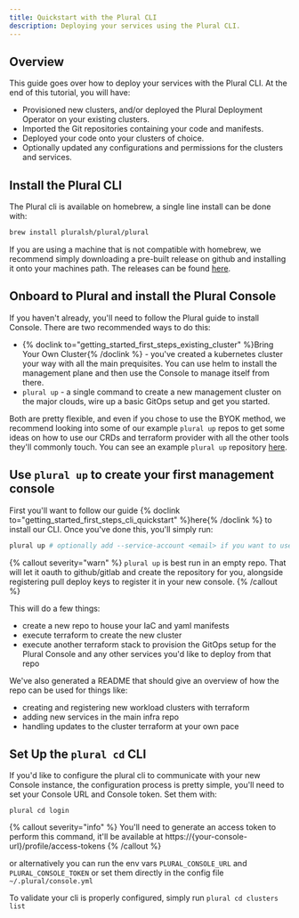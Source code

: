 ```yaml
---
title: Quickstart with the Plural CLI
description: Deploying your services using the Plural CLI.
---
```


## Overview

This guide goes over how to deploy your services with the Plural CLI. At the end of this tutorial, you will have:

- Provisioned new clusters, and/or deployed the Plural Deployment Operator on your existing clusters.
- Imported the Git repositories containing your code and manifests.
- Deployed your code onto your clusters of choice.
- Optionally updated any configurations and permissions for the clusters and services.

## Install the Plural CLI

The Plural cli is available on homebrew, a single line install can be done with:

```sh
brew install pluralsh/plural/plural
```

If you are using a machine that is not compatible with homebrew, we recommend simply downloading a pre-built release on github and installing it onto your machines path. The releases can be found [here](https://github.com/pluralsh/plural-cli/releases).

## Onboard to Plural and install the Plural Console

If you haven't already, you'll need to follow the Plural guide to install Console. There are two recommended ways to do this:

- {% doclink to="getting_started_first_steps_existing_cluster" %}Bring Your Own Cluster{% /doclink %} - you've created a kubernetes cluster your way with all the main prequisites. You can use helm to install the management plane and then use the Console to manage itself from there.
- `plural up` - a single command to create a new management cluster on the major clouds, wire up a basic GitOps setup and get you started.

Both are pretty flexible, and even if you chose to use the BYOK method, we recommend looking into some of our example `plural up` repos to get some ideas on how to use our CRDs and terraform provider with all the other tools they'll commonly touch. You can see an example `plural up` repository [here](https://github.com/pluralsh/plural-up-demo).

## Use `plural up` to create your first management console

First you'll want to follow our guide {% doclink to="getting_started_first_steps_cli_quickstart" %}here{% /doclink %} to install our CLI. Once you've done this, you'll simply run:

```sh
plural up # optionally add --service-account <email> if you want to use a service account to group manage this console
```

{% callout severity="warn" %}
`plural up` is best run in an empty repo. That will let it oauth to github/gitlab and create the repository for you, alongside registering pull deploy keys to register it in your new console.
{% /callout %}

This will do a few things:

- create a new repo to house your IaC and yaml manifests
- execute terraform to create the new cluster
- execute another terraform stack to provision the GitOps setup for the Plural Console and any other services you'd like to deploy from that repo

We've also generated a README that should give an overview of how the repo can be used for things like:

- creating and registering new workload clusters with terraform
- adding new services in the main infra repo
- handling updates to the cluster terraform at your own pace

## Set Up the `plural cd` CLI

If you'd like to configure the plural cli to communicate with your new Console instance, the configuration process is pretty simple, you'll need to set your Console URL and Console token. Set them with:

```
plural cd login
```

{% callout severity="info" %}
You'll need to generate an access token to perform this command, it'll be available at https://{your-console-url}/profile/access-tokens
{% /callout %}

or alternatively you can run the env vars `PLURAL_CONSOLE_URL` and `PLURAL_CONSOLE_TOKEN` or set them directly in the config file `~/.plural/console.yml`

To validate your cli is properly configured, simply run `plural cd clusters list`